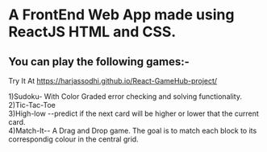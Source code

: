 # A FrontEnd Web App made using ReactJS HTML and CSS. 

## You can play the following games:-

Try It At https://harjassodhi.github.io/React-GameHub-project/

1)Sudoku- With Color Graded error checking and solving functionality. <br />
2)Tic-Tac-Toe <br />
3)High-low --predict if the next card will be higher or lower that the current card. <br />
4)Match-It-- A Drag and Drop game. The goal is to match each block to its correspondig colour in the central grid. <br />
